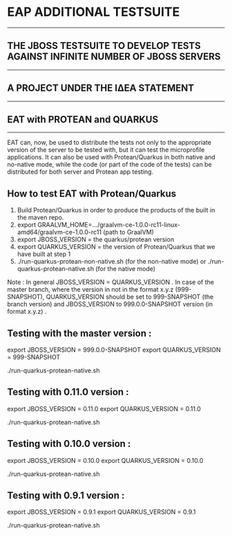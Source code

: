 # EAP ADDITIONAL TESTSUITE
--------------------------
## THE JBOSS TESTSUITE TO DEVELOP TESTS AGAINST INFINITE NUMBER OF JBOSS SERVERS
--------------------------------------------------------------------------------
## A PROJECT UNDER THE ΙΔΕΑ STATEMENT
--------------------------------------
## EAT with PROTEAN and QUARKUS
--------------------------------

EAT can, now, be used to distribute the tests not only to the appropriate version of the server to be tested with,
but it can test the microprofile applications. It can also be used with Protean/Quarkus in both native and no-native mode, while the code (or part of the code of the tests) can be distributed for both server and Protean app testing.

 

How to test EAT with Protean/Quarkus 
-------------------------------------
 
1. Build Protean/Quarkus in order to produce the products of the built in the maven repo.
2. export GRAALVM_HOME=.../graalvm-ce-1.0.0-rc11-linux-amd64/graalvm-ce-1.0.0-rc11 (path to GraalVM)
3. export JBOSS_VERSION = the quarkus/protean version
4. export QUARKUS_VERSION = the version of Protean/Quarkus that we have built at step 1
5. ./run-quarkus-protean-non-native.sh (for the non-native mode) or ./run-quarkus-protean-native.sh (for the native mode)

Note : In general JBOSS_VERSION = QUARKUS_VERSION . In case of the master branch, where the version in not in the format x.y.z (999-SNAPSHOT), QUARKUS_VERSION should be set to 999-SNAPSHOT (the branch version) and JBOSS_VERSION to 999.0.0-SNAPSHOT version (in format x.y.z) .

 

Testing with the master version :
---------------------------------
export JBOSS_VERSION = 999.0.0-SNAPSHOT
export QUARKUS_VERSION = 999-SNAPSHOT

./run-quarkus-protean-native.sh

 

Testing with 0.11.0 version :
-----------------------------
export JBOSS_VERSION = 0.11.0
export QUARKUS_VERSION = 0.11.0

./run-quarkus-protean-native.sh

 

Testing with 0.10.0 version :
-----------------------------
export JBOSS_VERSION = 0.10.0
export QUARKUS_VERSION = 0.10.0

./run-quarkus-protean-native.sh

 

Testing with 0.9.1 version :
----------------------------
export JBOSS_VERSION = 0.9.1
export QUARKUS_VERSION = 0.9.1

./run-quarkus-protean-native.sh


